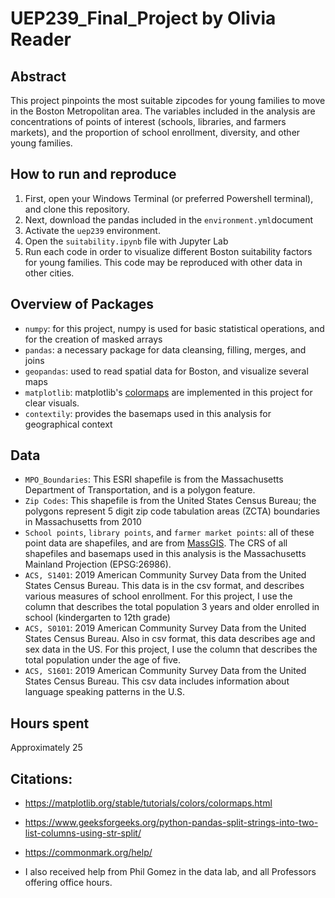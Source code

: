 # UEP239_Final_Project by Olivia Reader

## Abstract 

This project pinpoints the most suitable zipcodes for young families to move in the Boston Metropolitan area. The variables included in the analysis are concentrations of points of interest (schools, libraries, and farmers markets), and the proportion of school enrollment, diversity, and other young families.

## How to run and reproduce
  1) First, open your Windows Terminal (or preferred Powershell terminal), and clone this repository.
  2) Next, download the pandas included in the `environment.yml`document
  3) Activate the `uep239` environment.
  4) Open the `suitability.ipynb` file with Jupyter Lab
  6) Run each code in order to visualize different Boston suitability factors for young families. This code may be reproduced with other data in other cities. 

## Overview of Packages
  - `numpy`: for this project, numpy is used for basic statistical operations, and for the creation of masked arrays
  - `pandas`: a necessary package for data cleansing, filling, merges, and joins
  - `geopandas`: used to read spatial data for Boston, and visualize several maps
  - `matplotlib`: matplotlib's [colormaps](https://matplotlib.org/stable/tutorials/colors/colormaps.html) are implemented in this project for clear visuals. 
  - `contextily`: provides the basemaps used in this analysis for geographical context

## Data 
  - ```MPO_Boundaries```: This ESRI shapefile is from the Massachusetts Department of Transportation, and is a polygon feature.
  - ```Zip Codes```: This shapefile is from the United States Census Bureau; the polygons represent 5 digit zip code tabulation areas (ZCTA) boundaries in Massachusetts from 2010
  - ```School points```, ```library points```, and ```farmer market points```: all of these point data are shapefiles, and are from [MassGIS](https://www.mass.gov/orgs/massgis-bureau-of-geographic-information). The CRS of all shapefiles and basemaps used in this analysis is the Massachusetts Mainland Projection (EPSG:26986).
  - ```ACS, S1401```: 2019 American Community Survey Data from the United States Census Bureau. This data is in the csv format, and describes various measures of school enrollment. For this project, I use the column that describes the total population 3 years and older enrolled in school (kindergarten to 12th grade)
  - ```ACS, S0101```: 2019 American Community Survey Data from the United States Census Bureau. Also in csv format, this data describes age and sex data in the US. For this project, I use the column that describes the total population under the age of five.
  - ```ACS, S1601```: 2019 American Community Survey Data from the United States Census Bureau. This csv data includes information about language speaking patterns in the U.S.


 ## Hours spent
 Approximately 25

## Citations: 
  - https://matplotlib.org/stable/tutorials/colors/colormaps.html
  - https://www.geeksforgeeks.org/python-pandas-split-strings-into-two-list-columns-using-str-split/
  - https://commonmark.org/help/
    
  - I also received help from Phil Gomez in the data lab, and all Professors offering office hours. 
